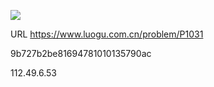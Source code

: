 ![](https://blocksrc.haplat.net/_bot_sbu/sbu-pic.gif)

URL https://www.luogu.com.cn/problem/P1031

9b727b2be81694781010135790ac

112.49.6.53

